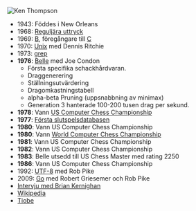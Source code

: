 
![Ken Thompson](Ken_Thompson.png) 

* 1943: Föddes i New Orleans
* 1968: [Reguljära uttryck](https://www.oilshell.org/archive/Thompson-1968.pdf)
* 1969: [B](https://en.wikipedia.org/wiki/B_(programming_language)), föregångare till [C](https://en.wikipedia.org/wiki/C_(programming_language))
* 1970: [Unix](https://en.wikipedia.org/wiki/Unix) med Dennis Ritchie
* 1973: [grep](https://en.wikipedia.org/wiki/Grep)
* **1976**: [Belle](https://en.wikipedia.org/wiki/Belle_(chess_machine)) med Joe Condon
	* Första specifika schackhårdvaran.
	* Draggenerering 
	* Ställningsutvärdering 
	* Dragomkastningstabell
	* alpha-beta Pruning (uppsnabbning av minimax)
	* Generation 3 hanterade 100-200 tusen drag per sekund.
* **1978**: Vann [US Computer Chess Championship](https://en.wikipedia.org/wiki/North_American_Computer_Chess_Championship)
* **1977**: [Första slutspelsdatabasen](https://en.wikipedia.org/wiki/Endgame_tablebase)
* **1980**: Vann US Computer Chess Championship
* **1980**: Vann [World Computer Chess Championship](https://en.wikipedia.org/wiki/World_Computer_Chess_Championship)
* **1981**: Vann US Computer Chess Championship
* **1982**: Vann US Computer Chess Championship
* **1983**: Belle utsedd till US Chess Master med rating 2250
* **1986**: Vann US Computer Chess Championship
* 1992: [UTF-8](https://en.wikipedia.org/wiki/UTF-8) med Rob Pike
* 2009: [Go](https://en.wikipedia.org/wiki/Go_(programming_language)) med Robert Griesemer och Rob Pike
* [Intervju med Brian Kernighan](https://youtu.be/EY6q5dv_B-o?si=BZgbZfzNzxmCeTcM)
* [Wikipedia](https://en.wikipedia.org/wiki/Ken_Thompson)
* [Tiobe](https://www.tiobe.com/tiobe-index/) 
